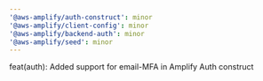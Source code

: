 ```yaml
---
'@aws-amplify/auth-construct': minor
'@aws-amplify/client-config': minor
'@aws-amplify/backend-auth': minor
'@aws-amplify/seed': minor
---
```


feat(auth): Added support for email-MFA in Amplify Auth construct
